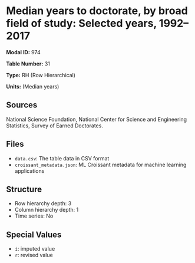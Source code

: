 # Median years to doctorate, by broad field of study: Selected years, 1992&#8211;2017

**Modal ID:** 974

**Table Number:** 31

**Type:** RH (Row Hierarchical)

**Units:** (Median years)

## Sources

National Science Foundation, National Center for Science and Engineering Statistics, Survey of Earned Doctorates.

## Files

- `data.csv`: The table data in CSV format
- `croissant_metadata.json`: ML Croissant metadata for machine learning applications

## Structure

- Row hierarchy depth: 3
- Column hierarchy depth: 1
- Time series: No

## Special Values

- `i`: imputed value
- `r`: revised value
